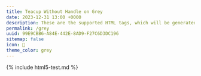 ```yaml
---
title: Teacup Without Handle on Grey
date: 2023-12-31 13:00 +0000
description: These are the supported HTML tags, which will be generated from Markdown.
permalink: /grey
uuid: 99E9CBB6-A84E-442E-8AD9-F27C6D3DC196
sitemap: false
icon: 🍵
theme_color: grey
---
```

{% include html5-test.md %}